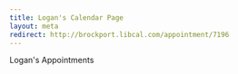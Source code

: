 ```yaml
---
title: Logan's Calendar Page
layout: meta
redirect: http://brockport.libcal.com/appointment/7196
---
```

Logan's Appointments
